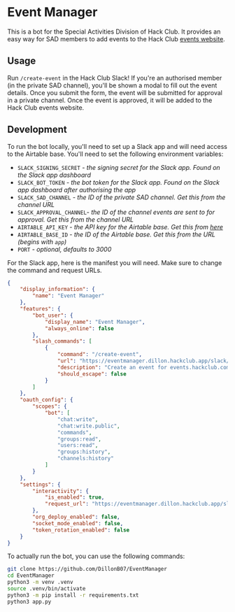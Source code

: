 # Event Manager

This is a bot for the Special Activities Division of Hack Club. It provides an easy way for SAD members to add events to the Hack Club [events website](https://events.hackclub.com).

## Usage

Run `/create-event` in the Hack Club Slack! If you're an authorised member (in the private SAD channel), you'll be shown a modal to fill out the event details. Once you submit the form, the event will be submitted for approval in a private channel.
Once the event is approved, it will be added to the Hack Club events website.

## Development

To run the bot locally, you'll need to set up a Slack app and will need access to the Airtable base. You'll need to set the following environment variables:

- `SLACK_SIGNING_SECRET` - _the signing secret for the Slack app. Found on the Slack app dashboard_
- `SLACK_BOT_TOKEN` - _the bot token for the Slack app. Found on the Slack app dashboard after authorising the app_
- `SLACK_SAD_CHANNEL` - _the ID of the private SAD channel. Get this from the channel URL_
- `SLACK_APPROVAL_CHANNEL`- _the ID of the channel events are sent to for approval. Get this from the channel URL_
- `AIRTABLE_API_KEY` - _the API key for the Airtable base. Get this from [here](https://airtable.com/create/tokens/new)_
- `AIRTABLE_BASE_ID` - _the ID of the Airtable base. Get this from the URL (begins with `app`)_
- `PORT` - _optional, defaults to 3000_

For the Slack app, here is the manifest you will need. Make sure to change the command and request URLs.

```json
{
    "display_information": {
        "name": "Event Manager"
    },
    "features": {
        "bot_user": {
            "display_name": "Event Manager",
            "always_online": false
        },
        "slash_commands": [
            {
                "command": "/create-event",
                "url": "https://eventmanager.dillon.hackclub.app/slack/events",
                "description": "Create an event for events.hackclub.com",
                "should_escape": false
            }
        ]
    },
    "oauth_config": {
        "scopes": {
            "bot": [
                "chat:write",
                "chat:write.public",
                "commands",
                "groups:read",
                "users:read",
                "groups:history",
                "channels:history"
            ]
        }
    },
    "settings": {
        "interactivity": {
            "is_enabled": true,
            "request_url": "https://eventmanager.dillon.hackclub.app/slack/events"
        },
        "org_deploy_enabled": false,
        "socket_mode_enabled": false,
        "token_rotation_enabled": false
    }
}
```

To actually run the bot, you can use the following commands:

```bash
git clone https://github.com/DillonB07/EventManager
cd EventManager
python3 -m venv .venv
source .venv/bin/activate
python3 -m pip install -r requirements.txt
python3 app.py
```